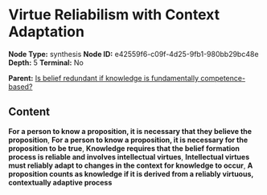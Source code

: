 # Virtue Reliabilism with Context Adaptation

**Node Type:** synthesis
**Node ID:** e42559f6-c09f-4d25-9fb1-980bb29bc48e
**Depth:** 5
**Terminal:** No

**Parent:** [Is belief redundant if knowledge is fundamentally competence-based?](is-belief-redundant-if-knowledge-is-fundamentally-competence-based-antithesis-b1db03e4-e58d-4555-bd92-de939d86843c.md)

## Content

**For a person to know a proposition, it is necessary that they believe the proposition**, **For a person to know a proposition, it is necessary for the proposition to be true**, **Knowledge requires that the belief formation process is reliable and involves intellectual virtues**, **Intellectual virtues must reliably adapt to changes in the context for knowledge to occur**, **A proposition counts as knowledge if it is derived from a reliably virtuous, contextually adaptive process**
